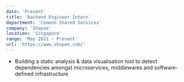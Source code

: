 ```yaml
---
date: 'Present'
title: 'Backend Engineer Intern'
department: 'Common Shared Services'
company: 'Shopee'
location: 'Singapore'
range: 'May 2021 - Present'
url: 'https://www.shopee.com/'
---
```


- Building a static analysis & data visualisation tool to detect dependencies amongst microservices, middlewares and software-defined infrastructure
